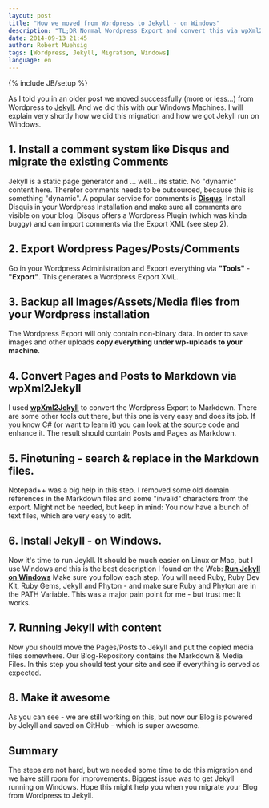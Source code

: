 ```yaml
---
layout: post
title: "How we moved from Wordpress to Jekyll - on Windows"
description: "TL;DR Normal Wordpress Export and convert this via wpXml2Jekyll to Markdown. Fixed URLs & co. via Notepad++ and copied files. Commit do GitHub. Done. But its a bit harder to get things running on Windows."
date: 2014-09-13 21:45
author: Robert Muehsig
tags: [Wordpress, Jekyll, Migration, Windows]
language: en
---
```

{% include JB/setup %}

As I told you in an older post we moved successfully (more or less...) from Wordpress to [Jekyll](http://jekyllrb.com/). And we did this with our Windows Machines. I will explain very shortly how we did this migration and how we got Jekyll run on Windows.

## 1. Install a comment system like Disqus and migrate the existing Comments
Jekyll is a static page generator and ... well... its static. No "dynamic" content here. Therefor comments needs to be outsourced, because this is something "dynamic". A popular service for comments is [__Disqus__](https://disqus.com/). Install Disquis in your Wordpress Installation and make sure all comments are visible on your blog. Disqus offers a Wordpress Plugin (which was kinda buggy) and can import comments via the Export XML (see step 2).

## 2. Export Wordpress Pages/Posts/Comments
Go in your Wordpress Administration and Export everything via __"Tools"__ - __"Export"__. This generates a Wordpress Export XML. 

## 3. Backup all Images/Assets/Media files from your Wordpress installation
The Wordpress Export will only contain non-binary data. In order to save images and other uploads __copy everything under wp-uploads to your machine__.

## 4. Convert Pages and Posts to Markdown via wpXml2Jekyll
I used [__wpXml2Jekyll__](https://github.com/theaob/wpXml2Jekyll) to convert the Wordpress Export to Markdown. There are some other tools out there, but this one is very easy and does its job. If you know C# (or want to learn it) you can look at the source code and enhance it. The result should contain Posts and Pages as Markdown.

## 5. Finetuning - search & replace in the Markdown files.
Notepad++ was a big help in this step. I removed some old domain references in the Markdown files and some "invalid" characters from the export. Might not be needed, but keep in mind: You now have a bunch of text files, which are very easy to edit.

## 6. Install Jekyll - on Windows.
Now it's time to run Jeykll. It should be much easier on Linux or Mac, but I use Windows and this is the best description I found on the Web:
[__Run Jekyll on Windows__](http://jekyll-windows.juthilo.com/)
Make sure you follow each step. You will need Ruby, Ruby Dev Kit, Ruby Gems, Jekyll and Phyton - and make sure Ruby and Phyton are in the PATH Variable. This was a major pain point for me - but trust me: It works.

## 7. Running Jekyll with content
Now you should move the Pages/Posts to Jekyll and put the copied media files somewhere. Our Blog-Repository contains the Markdown & Media Files. In this step you should test your site and see if everything is served as expected.

## 8. Make it awesome
As you can see - we are still working on this, but now our Blog is powered by Jekyll and saved on GitHub - which is super awesome.

## Summary
The steps are not hard, but we needed some time to do this migration and we have still room for improvements. Biggest issue was to get Jekyll running on Windows. Hope this might help you when you migrate your Blog from Wordpress to Jekyll.
